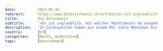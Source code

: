 ```yaml
---
date:          2021-05-15
redirect:      https://www.dieostschweiz.ch/artikel/es-ist-unglaublich-mit-welcher-rechtskeule-da-ausgeholt-wird-r64QJLG
title:         Die Ostschweiz
subtitle:      '«Es ist unglaublich, mit welcher Rechtskeule da ausgeholt wird»'
description:   'In Coronazeiten haben mit einem Mal viele Menschen mit der Justiz zu tun, die ihr Leben lang nie in Berührung mit den Strafbehörden waren. Der neue Verein «Vereinte Rechtshilfe» will ihnen zur Seite stehen: Mit Informationen, Vorlagen für Schriftverkehr und Unterstützung durch Rechtsanwälte.'
country:       [CH]
categories:    [Recht, Widerstand]
tags:          [massnahmen]
---
```

